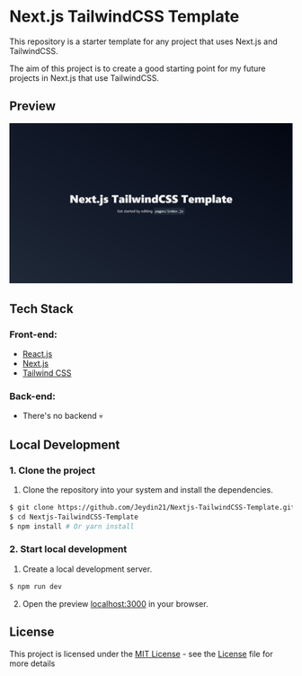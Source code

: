 # Next.js TailwindCSS Template
This repository is a starter template for any project that uses Next.js and TailwindCSS.

The aim of this project is to create a good starting point for my future projects in Next.js that use TailwindCSS.

## Preview
![](./public/assets/preview.png)

## Tech Stack
### Front-end:
- [React.js](https://react.dev/)
- [Next.js](https://nextjs.org/)
- [Tailwind CSS](https://tailwindcss.com/)
### Back-end:
- There's no backend 💀

## Local Development
### 1. Clone the project
1. Clone the repository into your system and install the dependencies.
```bash
$ git clone https://github.com/Jeydin21/Nextjs-TailwindCSS-Template.git
$ cd Nextjs-TailwindCSS-Template
$ npm install # Or yarn install
```

### 2. Start local development
1. Create a local development server.
```bash
$ npm run dev
```
2. Open the preview [localhost:3000](http://localhost:3000) in your browser.

## License
This project is licensed under the [MIT License](https://opensource.org/license/mit) - see the [License](https://github.com/Jeydin21/Nextjs-TailwindCSS-Template/blob/main/LICENSE) file for more details